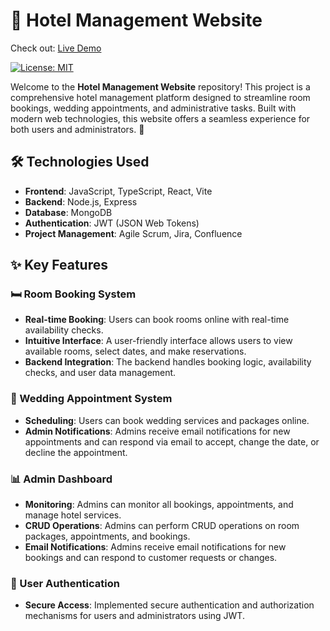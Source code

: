 # 🏨 Hotel Management Website
Check out: [Live Demo](https://suneragirahotel.vercel.app/)

[![License: MIT](https://img.shields.io/badge/License-MIT-blue.svg)](https://opensource.org/licenses/MIT)

Welcome to the **Hotel Management Website** repository! This project is a comprehensive hotel management platform designed to streamline room bookings, wedding appointments, and administrative tasks. Built with modern web technologies, this website offers a seamless experience for both users and administrators. 🚀



## 🛠️ Technologies Used

- **Frontend**: JavaScript, TypeScript, React, Vite  
- **Backend**: Node.js, Express  
- **Database**: MongoDB  
- **Authentication**: JWT (JSON Web Tokens)  
- **Project Management**: Agile Scrum, Jira, Confluence  



## ✨ Key Features

### 🛏️ Room Booking System
- **Real-time Booking**: Users can book rooms online with real-time availability checks.  
- **Intuitive Interface**: A user-friendly interface allows users to view available rooms, select dates, and make reservations.  
- **Backend Integration**: The backend handles booking logic, availability checks, and user data management.  

### 💍 Wedding Appointment System
- **Scheduling**: Users can book wedding services and packages online.  
- **Admin Notifications**: Admins receive email notifications for new appointments and can respond via email to accept, change the date, or decline the appointment.  

### 📊 Admin Dashboard
- **Monitoring**: Admins can monitor all bookings, appointments, and manage hotel services.  
- **CRUD Operations**: Admins can perform CRUD operations on room packages, appointments, and bookings.  
- **Email Notifications**: Admins receive email notifications for new bookings and can respond to customer requests or changes.  

### 🔐 User Authentication
- **Secure Access**: Implemented secure authentication and authorization mechanisms for users and administrators using JWT.  
